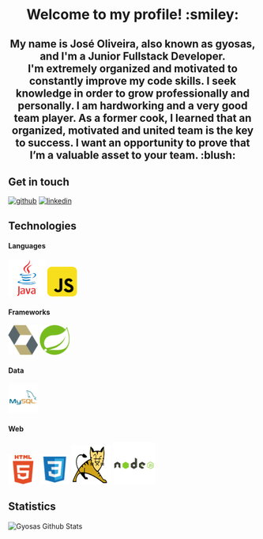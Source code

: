 <p align="center">
  <h1 align="center">  Welcome to my profile! :smiley: </h1>
  <h2 align="center"> My name is José Oliveira, also known as gyosas, and I'm a Junior Fullstack Developer. <br>
  I'm extremely organized and motivated to constantly improve my code skills. I seek knowledge in order to grow professionally and personally.
I am hardworking and a very good team player. As a former cook, I learned that an organized, motivated and united team is the key to success.
I want an opportunity to prove that I’m a valuable asset to your team. :blush: </h2> 
</p>

## Get in touch
[![github](https://cloud.githubusercontent.com/assets/17016297/18839843/0e06a67a-83d2-11e6-993a-b35a182500e0.png)](https://github.com/gyosas)
[![linkedin](https://cloud.githubusercontent.com/assets/17016297/18839848/0fc7e74e-83d2-11e6-8c6a-277fc9d6e067.png)](https://www.linkedin.com/in/jos%C3%A9-oliveira-gyosas/)

## Technologies

#### Languages
<p align="left">
<img src="https://github.com/josepfpinto/josepfpinto/blob/main/icons/java-original.svg" alt="java" width="75" height="75"/>
<img src="https://github.com/josepfpinto/josepfpinto/blob/main/icons/javascript-original.svg" alt="javascript" width="60" height="60"/>
</p>

#### Frameworks
<p align="left">
<img src="https://github.com/josepfpinto/josepfpinto/blob/main/icons/hibernate.png" alt="java" width="60" height="60"/>
<img src="https://github.com/josepfpinto/josepfpinto/blob/main/icons/spring.png" alt="javascript" width="60" height="60"/>
</p>

#### Data
<p align="left">
<img src="https://github.com/josepfpinto/josepfpinto/blob/main/icons/mysql-original.svg" alt="mysql" width="60" height="60"/>
</p>

#### Web
<p align="left">
<img src="https://github.com/josepfpinto/josepfpinto/blob/main/icons/html5-original-wordmark.svg" alt="html5" width="60" height="60"/>
<img src="https://github.com/josepfpinto/josepfpinto/blob/main/icons/css3-original-wordmark.svg" alt="css3" width="60" height="60"/>
<img src="https://github.com/josepfpinto/josepfpinto/blob/main/icons/Tomcat-logo.svg" alt="nodejs" width="80" height="80"/>
<img src="https://github.com/josepfpinto/josepfpinto/blob/main/icons/nodejs-original-wordmark.svg" alt="nodejs" width="85" height="85"/>
</p>

## Statistics
<img align="center" alt="Gyosas Github Stats" src="https://github-readme-stats.vercel.app/api?username=gyosas&show_icons=true&hide_border=true&count_private=true&include_all_commits=true&title_color=58aa6ff&icon_color=1f6feb&text_color=c3d1d9&bg_color=0d1117"/>
